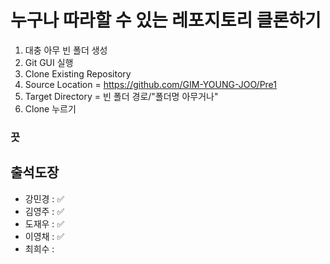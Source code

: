 # 누구나 따라할 수 있는 레포지토리 클론하기

1. 대충 아무 빈 폴더 생성
2. Git GUI 실행
3. Clone Existing Repository
4. Source Location = https://github.com/GIM-YOUNG-JOO/Pre1
5. Target Directory = 빈 폴더 경로/"폴더명 아무거나"
6. Clone 누르기

### 끗

## 출석도장

- 강민경 : ✅
- 김영주 : ✅
- 도재우 : ✅
- 이영채 : ✅
- 최희수 : 
